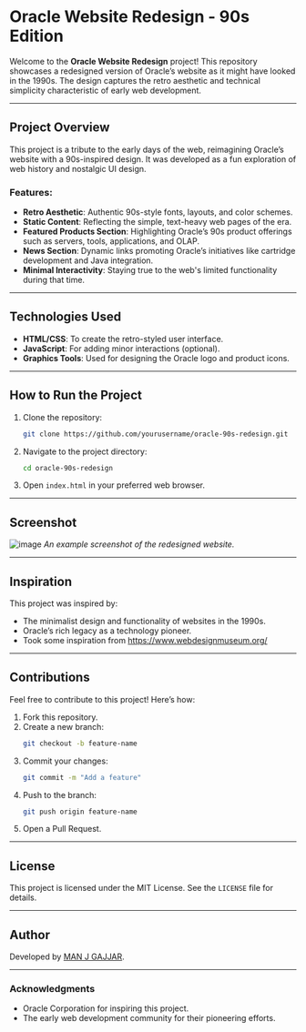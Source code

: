 # Oracle Website Redesign - 90s Edition

Welcome to the **Oracle Website Redesign** project! This repository showcases a redesigned version of Oracle’s website as it might have looked in the 1990s. The design captures the retro aesthetic and technical simplicity characteristic of early web development.

---

## Project Overview

This project is a tribute to the early days of the web, reimagining Oracle’s website with a 90s-inspired design. It was developed as a fun exploration of web history and nostalgic UI design.

### Features:
- **Retro Aesthetic**: Authentic 90s-style fonts, layouts, and color schemes.
- **Static Content**: Reflecting the simple, text-heavy web pages of the era.
- **Featured Products Section**: Highlighting Oracle’s 90s product offerings such as servers, tools, applications, and OLAP.
- **News Section**: Dynamic links promoting Oracle’s initiatives like cartridge development and Java integration.
- **Minimal Interactivity**: Staying true to the web's limited functionality during that time.

---

## Technologies Used
- **HTML/CSS**: To create the retro-styled user interface.
- **JavaScript**: For adding minor interactions (optional).
- **Graphics Tools**: Used for designing the Oracle logo and product icons.

---

## How to Run the Project
1. Clone the repository:
   ```bash
   git clone https://github.com/yourusername/oracle-90s-redesign.git
   ```
2. Navigate to the project directory:
   ```bash
   cd oracle-90s-redesign
   ```
3. Open `index.html` in your preferred web browser.

---

## Screenshot
![image](https://github.com/user-attachments/assets/2b11d26f-5957-4cd0-a2e4-b9e0320c679e)
*An example screenshot of the redesigned website.*

---

## Inspiration
This project was inspired by:
- The minimalist design and functionality of websites in the 1990s.
- Oracle’s rich legacy as a technology pioneer.
- Took some inspiration from https://www.webdesignmuseum.org/

---

## Contributions
Feel free to contribute to this project! Here’s how:
1. Fork this repository.
2. Create a new branch:
   ```bash
   git checkout -b feature-name
   ```
3. Commit your changes:
   ```bash
   git commit -m "Add a feature"
   ```
4. Push to the branch:
   ```bash
   git push origin feature-name
   ```
5. Open a Pull Request.

---

## License
This project is licensed under the MIT License. See the `LICENSE` file for details.

---

## Author
Developed by [MAN J GAJJAR](https://github.com/ManJGajjar).

---

### Acknowledgments
- Oracle Corporation for inspiring this project.
- The early web development community for their pioneering efforts.

